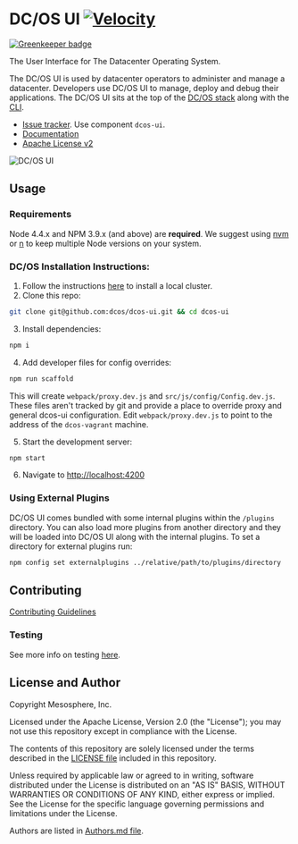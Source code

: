 # DC/OS UI [![Velocity](http://jenkins.mesosphere.com/buildStatus/icon?job=public-dcos-ui-master)](http://jenkins.mesosphere.com/view/DCOS%20UI/job/public-dcos-ui-master/)

[![Greenkeeper badge](https://badges.greenkeeper.io/dcos/dcos-ui.svg)](https://greenkeeper.io/)

The User Interface for The Datacenter Operating System.

The DC/OS UI is used by datacenter operators to administer and manage a datacenter. Developers use DC/OS UI to manage, deploy and debug their applications. The DC/OS UI sits at the top of the [DC/OS stack](https://dcos.io/docs/latest/overview/architecture/) along with the [CLI](github.com/dcos/dcos-cli).

* [Issue tracker](https://jira.dcos.io). Use component `dcos-ui`.
* [Documentation](https://dcos.io/docs/latest/usage/webinterface/)
* [Apache License v2](./LICENSE)

![DC/OS UI](./.github/dcos-ui.gif)

## Usage

### Requirements

Node 4.4.x and NPM 3.9.x (and above) are **required**. We suggest using [nvm](https://github.com/creationix/nvm) or [n](https://github.com/tj/n) to keep multiple Node versions on your system.

### DC/OS Installation Instructions:
1. Follow the instructions [here](https://github.com/dcos/dcos-vagrant) to install a local cluster.
2. Clone this repo:

  ```sh
  git clone git@github.com:dcos/dcos-ui.git && cd dcos-ui
  ```

3. Install dependencies:

  ```sh
  npm i
  ```

4. Add developer files for config overrides:

  ```sh
  npm run scaffold
  ```
  This will create `webpack/proxy.dev.js` and `src/js/config/Config.dev.js`. These files aren't tracked by git and provide a place to override proxy and general dcos-ui configuration. Edit `webpack/proxy.dev.js` to point to the  address of the `dcos-vagrant` machine.

5. Start the development server:

  ```sh
  npm start
  ```

6. Navigate to [http://localhost:4200](http://localhost:4200)

### Using External Plugins

DC/OS UI comes bundled with some internal plugins within the `/plugins` directory. You can also load more plugins from another directory and they will be loaded into DC/OS UI along with the internal plugins. To set a directory for external plugins run:
```sh
npm config set externalplugins ../relative/path/to/plugins/directory
```

## Contributing

[Contributing Guidelines](./CONTRIBUTING.md)

### Testing

See more info on testing [here](./TESTING.md).

## License and Author

Copyright Mesosphere, Inc.

Licensed under the Apache License, Version 2.0 (the "License");
you may not use this repository except in compliance with the License.

The contents of this repository are solely licensed under the terms described in the [LICENSE file](./LICENSE) included in this repository.

Unless required by applicable law or agreed to in writing, software
distributed under the License is distributed on an "AS IS" BASIS,
WITHOUT WARRANTIES OR CONDITIONS OF ANY KIND, either express or implied.
See the License for the specific language governing permissions and
limitations under the License.

Authors are listed in [Authors.md file](./Authors.md).

